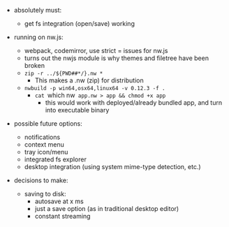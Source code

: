 * absolutely must:
  * get fs integration (open/save) working

* running on nw.js:
  * webpack, codemirror, use strict = issues for nw.js
  * turns out the nwjs module is why themes and filetree have been broken
  * `zip -r ../${PWD##*/}.nw *`
    * This makes a .nw (zip) for distribution
  * `nwbuild -p win64,osx64,linux64 -v 0.12.3 -f .`
    * `cat `which nw` app.nw > app && chmod +x app`
      * this would work with deployed/already bundled app, and turn into executable binary

* possible future options:
  * notifications
  * context menu
  * tray icon/menu
  * integrated fs explorer
  * desktop integration (using system mime-type detection, etc.)

* decisions to make:
  * saving to disk:
    * autosave at x ms
    * just a save option (as in traditional desktop editor)
    * constant streaming

